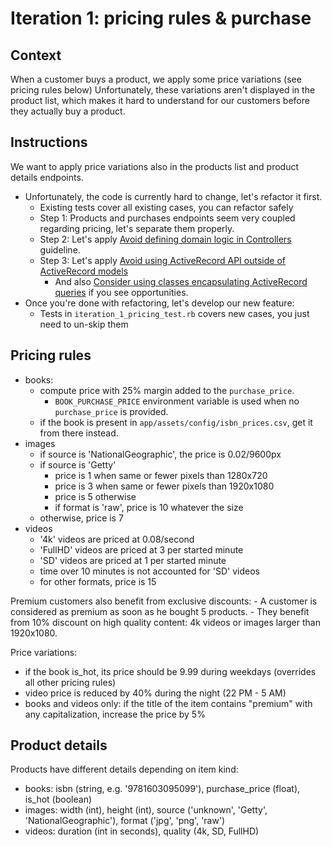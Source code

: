 # Iteration 1: pricing rules & purchase

## Context 

When a customer buys a product, we apply some price variations (see pricing rules below)
Unfortunately, these variations aren't displayed in the product list, which makes it hard to understand for our customers before they actually buy a product.


## Instructions

We want to apply price variations also in the products list and product details endpoints.
* Unfortunately, the code is currently hard to change, let's refactor it first.
  * Existing tests cover all existing cases, you can refactor safely
  * Step 1: Products and purchases endpoints seem very coupled regarding pricing, let's separate them properly.
  * Step 2: Let's apply [Avoid defining domain logic in Controllers](https://doctolib.atlassian.net/wiki/spaces/PTA/pages/1185906950/Avoid+defining+domain+logic+in+Rails+Controllers) guideline.
  * Step 3: Let's apply [Avoid using ActiveRecord API outside of ActiveRecord models](https://doctolib.atlassian.net/wiki/spaces/PTA/pages/1186496627/ADOPT+Avoid+using+ActiveRecord+API+outside+of+ActiveRecord+models)
    * And also [Consider using classes encapsulating ActiveRecord queries](https://doctolib.atlassian.net/wiki/spaces/PTA/pages/1186627655/ASSESS+Consider+using+classes+encapsulating+ActiveRecord+queries) if you see opportunities.
* Once you're done with refactoring, let's develop our new feature:
  * Tests in `iteration_1_pricing_test.rb` covers new cases, you just need to un-skip them


## Pricing rules

- books:
    - compute price with 25% margin added to the `purchase_price`. 
      - `BOOK_PURCHASE_PRICE` environment variable is used when no `purchase_price` is provided. 
    - if the book is present in `app/assets/config/isbn_prices.csv`, get it from there instead.
- images
    - if source is 'NationalGeographic', the price is 0.02/9600px
    - if source is 'Getty'
        - price is 1 when same or fewer pixels than 1280x720
        - price is 3 when same or fewer pixels than 1920x1080
        - price is 5 otherwise
        - if format is 'raw', price is 10 whatever the size
    - otherwise, price is 7
- videos
    - '4k' videos are priced at 0.08/second
    - 'FullHD' videos are priced at 3 per started minute
    - 'SD' videos are priced at 1 per started minute
    - time over 10 minutes is not accounted for 'SD' videos
    - for other formats, price is 15

Premium customers also benefit from exclusive discounts:
    - A customer is considered as premium as soon as he bought 5 products.
    - They benefit from 10% discount on high quality content: 4k videos or images larger than 1920x1080.

Price variations:
- if the book is_hot, its price should be 9.99 during weekdays (overrides all other pricing rules)
- video price is reduced by 40% during the night (22 PM - 5 AM)
- books and videos only: if the title of the item contains "premium" with any capitalization, increase the price by 5%


## Product details

Products have different details depending on item kind:

- books: isbn (string, e.g. '9781603095099'), purchase_price (float), is_hot (boolean)
- images: width (int), height (int), source ('unknown', 'Getty', 'NationalGeographic'), format ('jpg', 'png', 'raw')
- videos: duration (int in seconds), quality (4k, SD, FullHD)
